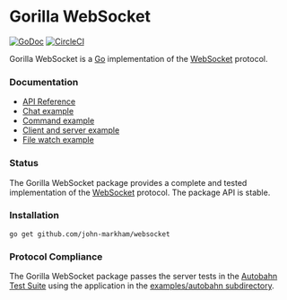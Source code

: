 # Gorilla WebSocket

[![GoDoc](https://godoc.org/github.com/john-markham/websocket?status.svg)](https://godoc.org/github.com/john-markham/websocket)
[![CircleCI](https://circleci.com/gh/gorilla/websocket.svg?style=svg)](https://circleci.com/gh/gorilla/websocket)

Gorilla WebSocket is a [Go](http://golang.org/) implementation of the
[WebSocket](http://www.rfc-editor.org/rfc/rfc6455.txt) protocol.


### Documentation

* [API Reference](https://pkg.go.dev/github.com/john-markham/websocket?tab=doc)
* [Chat example](https://github.com/john-markham/websocket/tree/main/examples/chat)
* [Command example](https://github.com/john-markham/websocket/tree/main/examples/command)
* [Client and server example](https://github.com/john-markham/websocket/tree/main/examples/echo)
* [File watch example](https://github.com/john-markham/websocket/tree/main/examples/filewatch)

### Status

The Gorilla WebSocket package provides a complete and tested implementation of
the [WebSocket](http://www.rfc-editor.org/rfc/rfc6455.txt) protocol. The
package API is stable.

### Installation

    go get github.com/john-markham/websocket

### Protocol Compliance

The Gorilla WebSocket package passes the server tests in the [Autobahn Test
Suite](https://github.com/crossbario/autobahn-testsuite) using the application in the [examples/autobahn
subdirectory](https://github.com/john-markham/websocket/tree/main/examples/autobahn).
